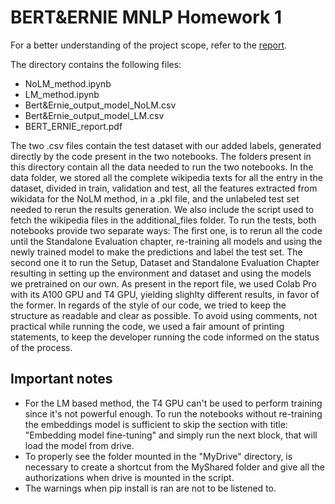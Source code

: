 # BERT&ERNIE MNLP Homework 1
For a better understanding of the project scope, refer to the [report](BERT_ERNIE_report.pdf).  

The directory contains the following files:

- NoLM_method.ipynb
- LM_method.ipynb
- Bert&Ernie_output_model_NoLM.csv
- Bert&Ernie_output_model_LM.csv
- BERT_ERNIE_report.pdf

The two .csv files contain the test dataset with our added labels, generated directly by the code present in the two notebooks.
The folders present in this directory contain all the data needed to run the two notebooks. 
In the data folder, we stored all the complete wikipedia texts for all the entry in the dataset, divided in train, validation and test, all the features extracted from wikidata for the NoLM method, in a .pkl file, and the unlabeled test set needed to rerun the results generation. We also include the script used to fetch the wikipedia files in the additional_files folder.
To run the tests, both notebooks provide two separate ways:
The first one, is to rerun all the code until the Standalone Evaluation chapter, re-training all models and using the newly trained model to make the predictions and label the test set.
The second one it to run the Setup, Dataset and Standalone Evaluation Chapter resulting in setting up the environment and dataset and using the models we pretrained on our own.
As present in the report file, we used Colab Pro with its A100 GPU and T4 GPU, yielding slighlty different results, in favor of the former.
In regards of the style of our code, we tried to keep the structure as readable and clear as possible. To avoid using comments, not practical while running the code, we used a fair amount of printing statements, to keep the developer running the code informed on the status of the process.

## Important notes
-  For the LM based method, the T4 GPU can't be used to perform training since it's not powerful enough. To run the notebooks without re-training the embeddings model is sufficient to skip the section with title: "Embedding model fine-tuning" and simply run the next block, that will load the model from drive.
-  To properly see the folder mounted in the "MyDrive" directory, is necessary to create a shortcut from the MyShared folder and give all the authorizations when drive is mounted in the script.
-  The warnings when pip install is ran are not to be listened to.
